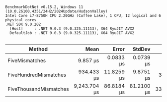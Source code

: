 ```

BenchmarkDotNet v0.15.2, Windows 11 (10.0.26100.4351/24H2/2024Update/HudsonValley)
Intel Core i7-8750H CPU 2.20GHz (Coffee Lake), 1 CPU, 12 logical and 6 physical cores
.NET SDK 9.0.202
  [Host]     : .NET 9.0.3 (9.0.325.11113), X64 RyuJIT AVX2
  DefaultJob : .NET 9.0.3 (9.0.325.11113), X64 RyuJIT AVX2


```
| Method                 | Mean         | Error      | StdDev     | Gen0      | Gen1    | Allocated  |
|----------------------- |-------------:|-----------:|-----------:|----------:|--------:|-----------:|
| FiveMismatches         |     9.857 μs |  0.0833 μs |  0.0739 μs |    3.3264 |  0.0153 |   15.31 KB |
| FiveHundredMismatches  |   934.433 μs | 11.8259 μs |  9.8751 μs |  328.1250 |       - | 1531.25 KB |
| FiveThousandMismatches | 9,243.704 μs | 86.8184 μs | 81.2100 μs | 3328.1250 | 15.6250 | 15312.5 KB |
